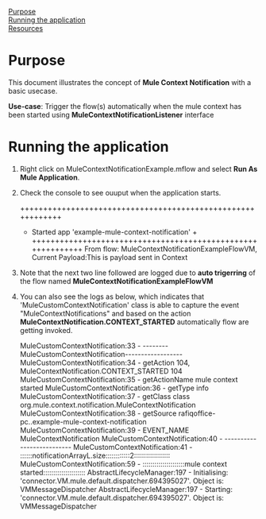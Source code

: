[Purpose](#purpose)  
[Running the application](#running-the-application)  
[Resources](#resources)

Purpose
===========

This document illustrates the concept of **Mule Context Notification** with a basic usecase.


**Use-case**: Trigger the flow(s) automatically when the mule context has been started using **MuleContextNotificationListener** interface

Running the application
=======================

1. Right click on MuleContextNotificationExample.mflow and select **Run As Mule Application**.
2. Check the console to see ouuput when the application starts.

	++++++++++++++++++++++++++++++++++++++++++++++++++++++++++++
	+ Started app 'example-mule-context-notification'          +
	++++++++++++++++++++++++++++++++++++++++++++++++++++++++++++
	From flow: MuleContextNotificationExampleFlowVM, Current Payload:This is payload sent in Context

3. Note that the next two line followed are logged due to **auto trigerring** of the flow named **MuleContextNotificationExampleFlowVM**

4. You can also see the logs as below, which indicates that 'MuleCustomContextNotification' class is able to capture the event "MuleContextNotifications" and based on the action **MuleContextNotification.CONTEXT_STARTED** automatically flow are getting invoked.

	MuleCustomContextNotification:33 - --------MuleCustomContextNotification------------------
	MuleCustomContextNotification:34 - getAction 104, MuleContextNotification.CONTEXT_STARTED 104
	MuleCustomContextNotification:35 - getActionName mule context started
	MuleCustomContextNotification:36 - getType info
	MuleCustomContextNotification:37 - getClass class org.mule.context.notification.MuleContextNotification
	MuleCustomContextNotification:38 - getSource rafiqoffice-pc..example-mule-context-notification
	MuleCustomContextNotification:39 - EVENT_NAME MuleContextNotification
	MuleCustomContextNotification:40 - --------------------------
	MuleCustomContextNotification:41 - ::::::notificationArrayL.size::::::::::::2::::::::::::::::::
	MuleCustomContextNotification:59 - :::::::::::::::::::::mule context started:::::::::::::::::::::
	AbstractLifecycleManager:197 - Initialising: 'connector.VM.mule.default.dispatcher.694395027'. Object is: VMMessageDispatcher
	AbstractLifecycleManager:197 - Starting: 'connector.VM.mule.default.dispatcher.694395027'. Object is: VMMessageDispatcher
